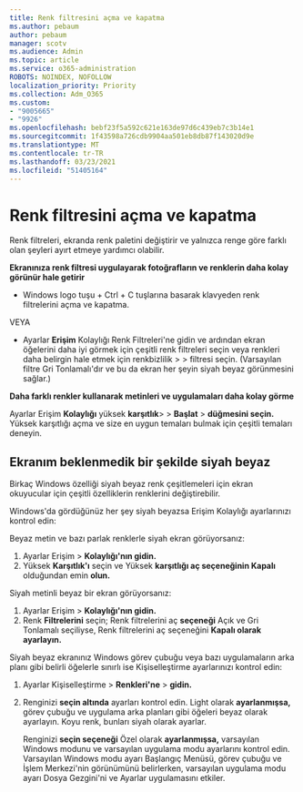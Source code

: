 ```yaml
---
title: Renk filtresini açma ve kapatma
ms.author: pebaum
author: pebaum
manager: scotv
ms.audience: Admin
ms.topic: article
ms.service: o365-administration
ROBOTS: NOINDEX, NOFOLLOW
localization_priority: Priority
ms.collection: Adm_O365
ms.custom:
- "9005665"
- "9926"
ms.openlocfilehash: bebf23f5a592c621e163de97d6c439eb7c3b14e1
ms.sourcegitcommit: 1f43598a726cdb9904aa501eb8db87f143020d9e
ms.translationtype: MT
ms.contentlocale: tr-TR
ms.lasthandoff: 03/23/2021
ms.locfileid: "51405164"
---
```

# <a name="turn-on-and-off-color-filter"></a>Renk filtresini açma ve kapatma

Renk filtreleri, ekranda renk paletini değiştirir ve yalnızca renge göre farklı olan şeyleri ayırt etmeye yardımcı olabilir.

**Ekranınıza renk filtresi uygulayarak fotoğrafların ve renklerin daha kolay görünür hale getirir**

- Windows logo tuşu + Ctrl + C tuşlarına basarak klavyeden renk filtrelerini açma ve kapatma. 

VEYA

- Ayarlar **Erişim** Kolaylığı Renk Filtreleri'ne gidin ve ardından ekran öğelerini daha iyi görmek için çeşitli renk filtreleri seçin veya renkleri daha belirgin hale etmek için renkbizlilik  >    >  filtresi seçin.  (Varsayılan filtre Gri Tonlamalı'dır ve bu da ekran her şeyin siyah beyaz görünmesini sağlar.)

**Daha farklı renkler kullanarak metinleri ve uygulamaları daha kolay görme**  

Ayarlar Erişim **Kolaylığı** yüksek **karşıtlık**>  >  **Başlat**  >  **düğmesini seçin.** Yüksek karşıtlığı açma ve size en uygun temaları bulmak için çeşitli temaları deneyin.

## <a name="my-screen-is-unexpectedly-black-and-white"></a>Ekranım beklenmedik bir şekilde siyah beyaz

Birkaç Windows özelliği siyah beyaz renk çeşitlemeleri için ekran okuyucular için çeşitli özelliklerin renklerini değiştirebilir.

Windows'da gördüğünüz her şey siyah beyazsa Erişim Kolaylığı ayarlarınızı kontrol edin:

Beyaz metin ve bazı parlak renklerle siyah ekran görüyorsanız:  

1. Ayarlar Erişim  >  **Kolaylığı'nın gidin.**  
1. Yüksek **Karşıtlık'ı** seçin ve Yüksek **karşıtlığı aç seçeneğinin Kapalı** olduğundan emin **olun.**

Siyah metinli beyaz bir ekran görüyorsanız:  

1. Ayarlar Erişim  >  **Kolaylığı'nın gidin.**  
1. Renk **Filtrelerini** seçin; Renk filtrelerini  aç  **seçeneği** Açık ve Gri Tonlamalı seçiliyse, Renk filtrelerini aç seçeneğini **Kapalı olarak** **ayarlayın.**

Siyah beyaz ekranınız Windows görev çubuğu veya bazı uygulamaların arka planı gibi belirli öğelerle sınırlı ise Kişiselleştirme ayarlarınızı kontrol edin:

1. Ayarlar Kişiselleştirme  >  **Renkleri'ne**  >  **gidin.**

1. Renginizi **seçin altında** ayarları kontrol edin. Light olarak **ayarlanmışsa,** görev çubuğu ve uygulama arka planları gibi öğeleri beyaz olarak ayarlayın. Koyu renk, bunları siyah olarak ayarlar.  

    Renginizi **seçin seçeneği** Özel olarak **ayarlanmışsa,** varsayılan Windows modunu ve varsayılan uygulama modu ayarlarını kontrol edin. Varsayılan Windows modu ayarı Başlangıç Menüsü, görev çubuğu ve İşlem Merkezi'nin görünümünü belirlerken, varsayılan uygulama modu ayarı Dosya Gezgini'ni ve Ayarlar uygulamasını etkiler.


